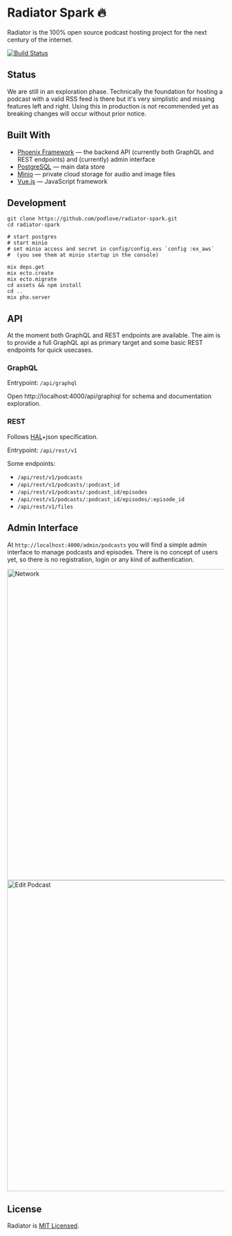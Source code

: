# Radiator Spark 🔥

Radiator is the 100% open source podcast hosting project for the next century of the internet.

[![Build Status](https://travis-ci.org/podlove/radiator-spark.svg?branch=master)](https://travis-ci.org/podlove/radiator-spark)

## Status

We are still in an exploration phase. Technically the foundation for hosting a podcast with a valid RSS feed is there but it's very simplistic and missing features left and right. Using this in production is not recommended yet as breaking changes will occur without prior notice.

## Built With

- [Phoenix Framework][phoenix] &mdash; the backend API (currently both GraphQL and REST endpoints) and (currently) admin interface
- [PostgreSQL][pgsql] &mdash; main data store
- [Minio][minio] &mdash; private cloud storage for audio and image files
- [Vue.js][vuejs] &mdash; JavaScript framework

## Development

```shell
git clone https://github.com/podlove/radiator-spark.git
cd radiator-spark

# start postgres
# start minio
# set minio access and secret in config/config.exs `config :ex_aws` 
#  (you see them at minio startup in the console)

mix deps.get
mix ecto.create
mix ecto.migrate
cd assets && npm install
cd ..
mix phx.server
```

## API

At the moment both GraphQL and REST endpoints are available. The aim is to provide a full GraphQL api as primary target and some basic REST endpoints for quick usecases.

### GraphQL

Entrypoint: `/api/graphql`

Open http://localhost:4000/api/graphiql for schema and documentation exploration.

### REST

Follows [HAL][hal]+json specification.

Entrypoint: `/api/rest/v1`

Some endpoints:

- `/api/rest/v1/podcasts`
- `/api/rest/v1/podcasts/:podcast_id`
- `/api/rest/v1/podcasts/:podcast_id/episodes`
- `/api/rest/v1/podcasts/:podcast_id/episodes/:episode_id`
- `/api/rest/v1/files`

## Admin Interface

At `http://localhost:4000/admin/podcasts` you will find a simple admin interface to manage podcasts and episodes. There is no concept of users yet, so there is no registration, login or any kind of authentication.

<img alt="Network" src="https://user-images.githubusercontent.com/235918/54268328-40162d80-457b-11e9-9d95-5a085f34c5d7.png" width="720px">

<img alt="Edit Podcast" src="https://user-images.githubusercontent.com/235918/54268396-60de8300-457b-11e9-9b1d-605d37fd4dce.png" width="720px">

## License

Radiator is [MIT Licensed][license].

[phoenix]: https://phoenixframework.org/
[minio]: https://minio.io/
[pgsql]: https://www.postgresql.org/
[hal]: http://stateless.co/hal_specification.html
[license]: https://github.com/podlove/radiator-spark/blob/master/LICENSE
[vuejs]: https://vuejs.org/
